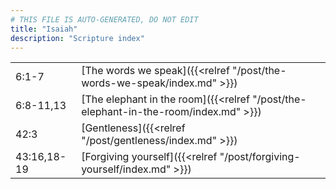 ```yaml
---
# THIS FILE IS AUTO-GENERATED, DO NOT EDIT
title: "Isaiah"
description: "Scripture index"
---
```


|  |  |
| --- | --- |
| 6:1-7 | [The words we speak]({{<relref "/post/the-words-we-speak/index.md" >}}) |
| 6:8-11,13 | [The elephant in the room]({{<relref "/post/the-elephant-in-the-room/index.md" >}}) |
| 42:3 | [Gentleness]({{<relref "/post/gentleness/index.md" >}}) |
| 43:16,18-19 | [Forgiving yourself]({{<relref "/post/forgiving-yourself/index.md" >}}) |
